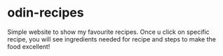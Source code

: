 # odin-recipes
Simple website to show my favourite recipes. Once u click on specific recipe, you will see ingredients needed for recipe and steps to make the food excellent!